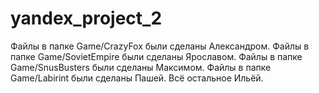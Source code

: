 # yandex_project_2
Файлы в папке Game/CrazyFox были сделаны Александром.
Файлы в папке Game/SovietEmpire были сделаны Ярославом.
Файлы в папке Game/SnusBusters были сделаны Максимом.
Файлы в папке Game/Labirint были сделаны Пашей.
Всё остальное Ильёй.
